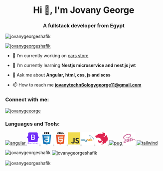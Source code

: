 <h1 align="center">Hi 👋, I'm Jovany George</h1>
<h3 align="center">A fullstack developer from Egypt</h3>

<p align="left"> <img src="https://komarev.com/ghpvc/?username=jovanygeorgeshafik&label=Profile%20views&color=0e75b6&style=flat" alt="jovanygeorgeshafik" /> </p>

<p align="left"> <a href="https://github.com/ryo-ma/github-profile-trophy"><img src="https://github-profile-trophy.vercel.app/?username=jovanygeorgeshafik" alt="jovanygeorgeshafik" /></a> </p>

- 🔭 I’m currently working on [cars store](https://github.com/JovanyGeorgeShafik/cars)

- 🌱 I’m currently learning **Nestjs microservice and nest js jwt**

- 💬 Ask me about **Angular, html, css, js and scss**

- 📫 How to reach me **jovanytechn6ologygeorge11@gmail.com**

<h3 align="left">Connect with me:</h3>
<p align="left">
<a href="https://fb.com/jovanygeeorge" target="blank"><img align="center" src="https://raw.githubusercontent.com/rahuldkjain/github-profile-readme-generator/master/src/images/icons/Social/facebook.svg" alt="jovanygeeorge" height="30" width="40" /></a>
</p>

<h3 align="left">Languages and Tools:</h3>
<p align="left"> <a href="https://angular.io" target="_blank" rel="noreferrer"> <img src="https://angular.io/assets/images/logos/angular/angular.svg" alt="angular" width="40" height="40"/> </a> <a href="https://getbootstrap.com" target="_blank" rel="noreferrer"> <img src="https://raw.githubusercontent.com/devicons/devicon/master/icons/bootstrap/bootstrap-plain-wordmark.svg" alt="bootstrap" width="40" height="40"/> </a> <a href="https://www.w3schools.com/css/" target="_blank" rel="noreferrer"> <img src="https://raw.githubusercontent.com/devicons/devicon/master/icons/css3/css3-original-wordmark.svg" alt="css3" width="40" height="40"/> </a> <a href="https://www.w3.org/html/" target="_blank" rel="noreferrer"> <img src="https://raw.githubusercontent.com/devicons/devicon/master/icons/html5/html5-original-wordmark.svg" alt="html5" width="40" height="40"/> </a> <a href="https://developer.mozilla.org/en-US/docs/Web/JavaScript" target="_blank" rel="noreferrer"> <img src="https://raw.githubusercontent.com/devicons/devicon/master/icons/javascript/javascript-original.svg" alt="javascript" width="40" height="40"/> </a> <a href="https://www.mysql.com/" target="_blank" rel="noreferrer"> <img src="https://raw.githubusercontent.com/devicons/devicon/master/icons/mysql/mysql-original-wordmark.svg" alt="mysql" width="40" height="40"/> </a> <a href="https://nestjs.com/" target="_blank" rel="noreferrer"> <img src="https://raw.githubusercontent.com/devicons/devicon/master/icons/nestjs/nestjs-plain.svg" alt="nestjs" width="40" height="40"/> </a> <a href="https://pugjs.org" target="_blank" rel="noreferrer"> <img src="https://cdn.worldvectorlogo.com/logos/pug.svg" alt="pug" width="40" height="40"/> </a> <a href="https://sass-lang.com" target="_blank" rel="noreferrer"> <img src="https://raw.githubusercontent.com/devicons/devicon/master/icons/sass/sass-original.svg" alt="sass" width="40" height="40"/> </a> <a href="https://tailwindcss.com/" target="_blank" rel="noreferrer"> <img src="https://www.vectorlogo.zone/logos/tailwindcss/tailwindcss-icon.svg" alt="tailwind" width="40" height="40"/> </a> </p>

<p><img align="left" src="https://github-readme-stats.vercel.app/api/top-langs?username=jovanygeorgeshafik&show_icons=true&locale=en&layout=compact" alt="jovanygeorgeshafik" /></p>

<p>&nbsp;<img align="center" src="https://github-readme-stats.vercel.app/api?username=jovanygeorgeshafik&show_icons=true&locale=en" alt="jovanygeorgeshafik" /></p>

<p><img align="center" src="https://github-readme-streak-stats.herokuapp.com/?user=jovanygeorgeshafik&" alt="jovanygeorgeshafik" /></p>
